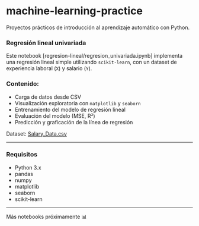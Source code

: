 # machine-learning-practice

Proyectos prácticos de introducción al aprendizaje automático con Python.

### Regresión lineal univariada

Este notebook [regresion-lineal/regresion_univariada.ipynb] implementa una regresión lineal simple utilizando `scikit-learn`, con un dataset de experiencia laboral (`X`) y salario (`Y`).

### Contenido:
- Carga de datos desde CSV
- Visualización exploratoria con `matplotlib` y `seaborn`
- Entrenamiento del modelo de regresión lineal
- Evaluación del modelo (MSE, R²)
- Predicción y graficación de la línea de regresión

 Dataset: [Salary_Data.csv](https://raw.githubusercontent.com/anujahlawat/salary-hike/main/Salary_Data.csv)

---

### Requisitos

- Python 3.x
- pandas  
- numpy  
- matplotlib  
- seaborn  
- scikit-learn

---

Más notebooks próximamente 📊
